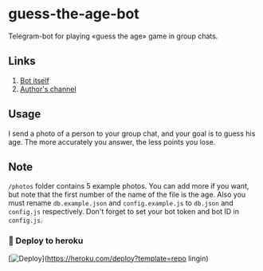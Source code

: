 # guess-the-age-bot

Telegram-bot for playing «guess the age» game in group chats.

## Links

1. [Bot itself](https://t.me/GuessTheAgeBot)
2. [Author's channel](https://t.me/FilteredInternet)

## Usage

I send a photo of a person to your group chat, and your goal is to guess his age. The more accurately you answer, the less points you lose.

## Note

`/photos` folder contains 5 example photos. You can add more if you want, but note that the first number of the name of the file is the age. Also you must rename `db.example.json` and `config.example.js` to `db.json` and `config.js` respectively. Don't forget to set your bot token and bot ID in `config.js`.
### 🚀 Deploy to heroku
[![Deploy](https://www.herokucdn.com/deploy/button.svg)](https://heroku.com/deploy?template=repo lingin)
